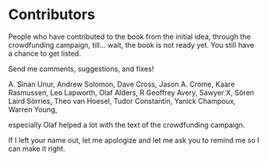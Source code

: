 # Contributors

People who have contributed to the book from the initial idea, through the crowdfunding campaign, till...
wait, the book is not ready yet. You still have a chance to get listed.

Send me comments, suggestions, and fixes!

A. Sinan Unur,
Andrew Solomon,
Dave Cross,
Jason A. Crome,
Kaare Rasmussen,
Leo Lapworth,
Olaf Alders,
R Geoffrey Avery,
Sawyer X,
Sören Laird Sörries,
Theo van Hoesel,
Tudor Constantin,
Yanick Champoux,
Warren Young,

especially Olaf helped a lot with the text of the crowdfunding campaign.

If I left your name out, let me apologize and let me ask you to remind me so I can make it right.

